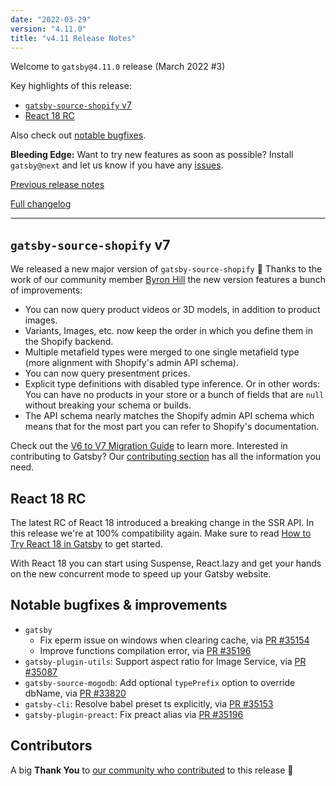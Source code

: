```yaml
---
date: "2022-03-29"
version: "4.11.0"
title: "v4.11 Release Notes"
---
```


Welcome to `gatsby@4.11.0` release (March 2022 #3)

Key highlights of this release:

- [`gatsby-source-shopify` v7](#gatsby-source-shopify-v7)
- [React 18 RC](#react-18-rc)

Also check out [notable bugfixes](#notable-bugfixes--improvements).

**Bleeding Edge:** Want to try new features as soon as possible? Install `gatsby@next` and let us know
if you have any [issues](https://github.com/gatsbyjs/gatsby/issues).

[Previous release notes](/docs/reference/release-notes/v4.10)

[Full changelog][full-changelog]

---

## `gatsby-source-shopify` v7

We released a new major version of `gatsby-source-shopify` 🎉 Thanks to the work of our community member [Byron Hill](https://github.com/byronlanehill) the new version features a bunch of improvements:

- You can now query product videos or 3D models, in addition to product images.
- Variants, Images, etc. now keep the order in which you define them in the Shopify backend.
- Multiple metafield types were merged to one single metafield type (more alignment with Shopify's admin API schema).
- You can now query presentment prices.
- Explicit type definitions with disabled type inference. Or in other words: You can have no products in your store or a bunch of fields that are `null` without breaking your schema or builds.
- The API schema nearly matches the Shopify admin API schema which means that for the most part you can refer to Shopify's documentation.

Check out the [V6 to V7 Migration Guide](/plugins/gatsby-source-shopify/#v6-to-V7-migration-guide) to learn more. Interested in contributing to Gatsby? Our [contributing section](/contributing/#how-to-contribute) has all the information you need.

## React 18 RC

The latest RC of React 18 introduced a breaking change in the SSR API. In this release we're at 100% compatibility again. Make sure to read [How to Try React 18 in Gatsby](https://www.gatsbyjs.com/blog/how-to-try-react-18-in-gatsby) to get started.

With React 18 you can start using Suspense, React.lazy and get your hands on the new concurrent mode to speed up your Gatsby website.

## Notable bugfixes & improvements

- `gatsby`
  - Fix eperm issue on windows when clearing cache, via [PR #35154](https://github.com/gatsbyjs/gatsby/pull/35154)
  - Improve functions compilation error, via [PR #35196](https://github.com/gatsbyjs/gatsby/pull/35196)
- `gatsby-plugin-utils`: Support aspect ratio for Image Service, via [PR #35087](https://github.com/gatsbyjs/gatsby/pull/35087)
- `gatsby-source-mogodb`: Add optional `typePrefix` option to override dbName, via [PR #33820](https://github.com/gatsbyjs/gatsby/pull/33820)
- `gatsby-cli`: Resolve babel preset ts explicitly, via [PR #35153](https://github.com/gatsbyjs/gatsby/pull/35153)
- `gatsby-plugin-preact`: Fix preact alias via [PR #35196](https://github.com/gatsbyjs/gatsby/pull/35156)

## Contributors

A big **Thank You** to [our community who contributed][full-changelog] to this release 💜

[full-changelog]: https://github.com/gatsbyjs/gatsby/compare/gatsby@4.11.0-next.0...gatsby@4.11.0
